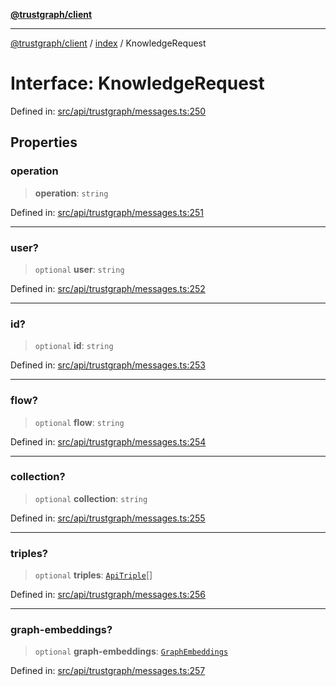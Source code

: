 [**@trustgraph/client**](../../README.md)

***

[@trustgraph/client](../../README.md) / [index](../README.md) / KnowledgeRequest

# Interface: KnowledgeRequest

Defined in: [src/api/trustgraph/messages.ts:250](https://github.com/trustgraph-ai/trustgraph-ts-client/blob/24d0d0886a310c1fecf9e6fc95cd3a24cf32c92e/src/api/trustgraph/messages.ts#L250)

## Properties

### operation

> **operation**: `string`

Defined in: [src/api/trustgraph/messages.ts:251](https://github.com/trustgraph-ai/trustgraph-ts-client/blob/24d0d0886a310c1fecf9e6fc95cd3a24cf32c92e/src/api/trustgraph/messages.ts#L251)

***

### user?

> `optional` **user**: `string`

Defined in: [src/api/trustgraph/messages.ts:252](https://github.com/trustgraph-ai/trustgraph-ts-client/blob/24d0d0886a310c1fecf9e6fc95cd3a24cf32c92e/src/api/trustgraph/messages.ts#L252)

***

### id?

> `optional` **id**: `string`

Defined in: [src/api/trustgraph/messages.ts:253](https://github.com/trustgraph-ai/trustgraph-ts-client/blob/24d0d0886a310c1fecf9e6fc95cd3a24cf32c92e/src/api/trustgraph/messages.ts#L253)

***

### flow?

> `optional` **flow**: `string`

Defined in: [src/api/trustgraph/messages.ts:254](https://github.com/trustgraph-ai/trustgraph-ts-client/blob/24d0d0886a310c1fecf9e6fc95cd3a24cf32c92e/src/api/trustgraph/messages.ts#L254)

***

### collection?

> `optional` **collection**: `string`

Defined in: [src/api/trustgraph/messages.ts:255](https://github.com/trustgraph-ai/trustgraph-ts-client/blob/24d0d0886a310c1fecf9e6fc95cd3a24cf32c92e/src/api/trustgraph/messages.ts#L255)

***

### triples?

> `optional` **triples**: [`ApiTriple`](ApiTriple.md)[]

Defined in: [src/api/trustgraph/messages.ts:256](https://github.com/trustgraph-ai/trustgraph-ts-client/blob/24d0d0886a310c1fecf9e6fc95cd3a24cf32c92e/src/api/trustgraph/messages.ts#L256)

***

### graph-embeddings?

> `optional` **graph-embeddings**: [`GraphEmbeddings`](GraphEmbeddings.md)

Defined in: [src/api/trustgraph/messages.ts:257](https://github.com/trustgraph-ai/trustgraph-ts-client/blob/24d0d0886a310c1fecf9e6fc95cd3a24cf32c92e/src/api/trustgraph/messages.ts#L257)
